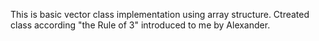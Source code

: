This is basic vector class implementation using array structure.
Ctreated class according "the Rule of 3" introduced to me by Alexander.

